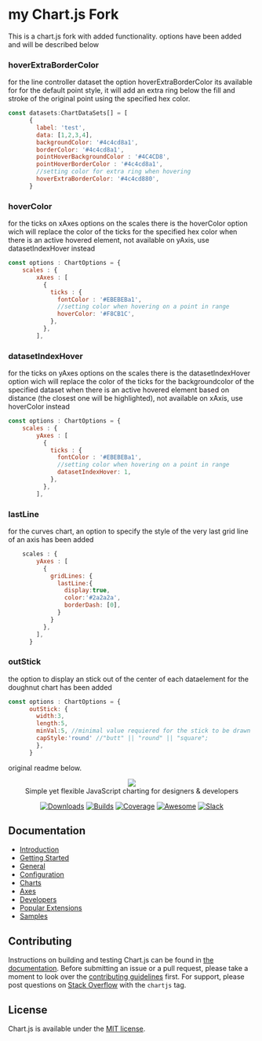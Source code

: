 <h1>my Chart.js Fork</h1>
<p>This is a chart.js fork with added functionality. options have been added and will be described below </p>

<h3>hoverExtraBorderColor</b></h3>
<p>for the line controller dataset the option hoverExtraBorderColor its available for for the default point style, it will add an extra ring below the fill and stroke of the original point using the specified hex color.
</p>


```javascript
const datasets:ChartDataSets[] = [
      {
        label: 'test',
        data: [1,2,3,4],
        backgroundColor: '#4c4cd8a1',
        borderColor: '#4c4cd8a1',
        pointHoverBackgroundColor : '#4C4CD8',
        pointHoverBorderColor : '#4c4cd8a1',
        //setting color for extra ring when hovering
        hoverExtraBorderColor: '#4c4cd880',
      }
```

<h3>hoverColor</h3>
<p>for the ticks on xAxes options on the scales there is the hoverColor option wich will replace the color of the ticks for the specified hex color when there is an active hovered element, not available on yAxis, use datasetIndexHover instead</p>

```javascript
const options : ChartOptions = {
	scales : {
        xAxes : [
          {
            ticks : {
              fontColor : '#EBEBEBa1',
              //setting color when hovering on a point in range
              hoverColor: '#F8CB1C',
            },
          },
        ],
```

<h3>datasetIndexHover</h3>
<p>for the ticks on yAxes options on the scales there is the datasetIndexHover option wich will replace the color of the ticks for the backgroundcolor of the specified dataset when there is an active hovered element based on distance (the closest one will be highlighted), not available on xAxis, use hoverColor instead</p>

```javascript
const options : ChartOptions = {
	scales : {
        yAxes : [
          {
            ticks : {
              fontColor : '#EBEBEBa1',
              //setting color when hovering on a point in range
              datasetIndexHover: 1,
            },
          },
        ],
```



<h3>lastLine</h3>
<p>for the curves chart, an option to specify the style of the very last grid line of an axis has been added</p>

```javascript
	scales : {
        yAxes : [
          {
            gridLines: {
              lastLine:{
                display:true,
                color:'#2a2a2a',
                borderDash: [0],
              }
            }
          },
        ],
      }
```

<h3>outStick</h3>
<p>the option to display an stick out of the center of each dataelement for the doughnut chart has been added</p>

```javascript
const options : ChartOptions = {
      outStick: { 
        width:3, 
        length:5, 
        minVal:5, //minimal value requiered for the stick to be drawn
        capStyle:'round' //"butt" || "round" || "square";
        },
      }
```

<p>original readme below.</p>


<p align="center">
    <img src="https://www.chartjs.org/media/logo-title.svg"><br/>
    Simple yet flexible JavaScript charting for designers & developers
</p>

<p align="center">
    <a href="https://www.chartjs.org/docs/latest/getting-started/installation.html"><img src="https://img.shields.io/github/release/chartjs/Chart.js.svg?style=flat-square&maxAge=600" alt="Downloads"></a>
    <a href="https://travis-ci.org/chartjs/Chart.js"><img src="https://img.shields.io/travis/chartjs/Chart.js.svg?style=flat-square&maxAge=600" alt="Builds"></a>
    <a href="https://coveralls.io/github/chartjs/Chart.js?branch=master"><img src="https://img.shields.io/coveralls/chartjs/Chart.js.svg?style=flat-square&maxAge=600" alt="Coverage"></a>
    <a href="https://github.com/chartjs/awesome"><img src="https://awesome.re/badge-flat2.svg" alt="Awesome"></a>
    <a href="https://chartjs-slack.herokuapp.com/"><img src="https://img.shields.io/badge/slack-chartjs-blue.svg?style=flat-square&maxAge=3600" alt="Slack"></a>
</p>

## Documentation

- [Introduction](https://www.chartjs.org/docs/latest/)
- [Getting Started](https://www.chartjs.org/docs/latest/getting-started/)
- [General](https://www.chartjs.org/docs/latest/general/)
- [Configuration](https://www.chartjs.org/docs/latest/configuration/)
- [Charts](https://www.chartjs.org/docs/latest/charts/)
- [Axes](https://www.chartjs.org/docs/latest/axes/)
- [Developers](https://www.chartjs.org/docs/latest/developers/)
- [Popular Extensions](https://github.com/chartjs/awesome)
- [Samples](https://www.chartjs.org/samples/)

## Contributing

Instructions on building and testing Chart.js can be found in [the documentation](https://github.com/chartjs/Chart.js/blob/master/docs/developers/contributing.md#building-and-testing). Before submitting an issue or a pull request, please take a moment to look over the [contributing guidelines](https://github.com/chartjs/Chart.js/blob/master/docs/developers/contributing.md) first. For support, please post questions on [Stack Overflow](https://stackoverflow.com/questions/tagged/chartjs) with the `chartjs` tag.

## License

Chart.js is available under the [MIT license](https://opensource.org/licenses/MIT).
